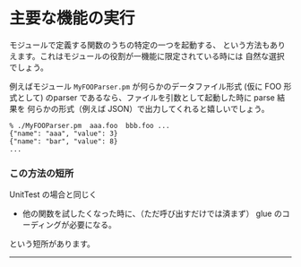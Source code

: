 # 主要な機能の実行

モジュールで定義する関数のうちの特定の一つを起動する、
という方法もありえます。これはモジュールの役割が一機能に限定されている時には
自然な選択でしょう。


例えばモジュール `MyFOOParser.pm` が何らかのデータファイル形式 (仮に FOO 形式として)
のparser であるなら、ファイルを引数として起動した時に parse 結果を
何らかの形式（例えば JSON）で出力してくれると嬉しいでしょう。

```console
% ./MyFOOParser.pm  aaa.foo  bbb.foo ...
{"name": "aaa", "value": 3}
{"name": "bar", "value": 8}
...
```

### この方法の短所

UnitTest の場合と同じく

- 他の関数を試したくなった時に、（ただ呼び出すだけでは済まず）
glue のコーディングが必要になる。

という短所があります。

- - - -
